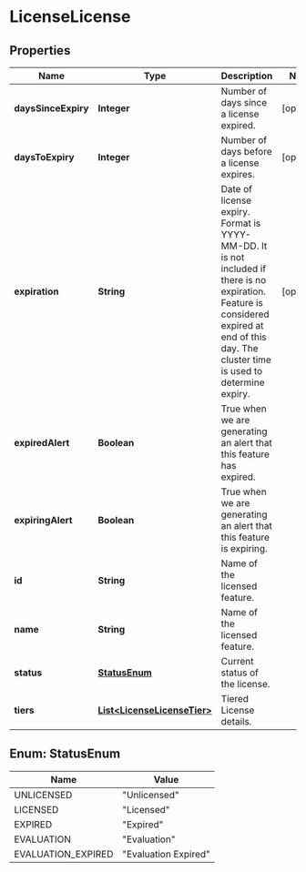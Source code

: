 
# LicenseLicense

## Properties
Name | Type | Description | Notes
------------ | ------------- | ------------- | -------------
**daysSinceExpiry** | **Integer** | Number of days since a license expired. |  [optional]
**daysToExpiry** | **Integer** | Number of days before a license expires. |  [optional]
**expiration** | **String** | Date of license expiry. Format is YYYY-MM-DD. It is not included if there is no expiration. Feature is considered expired at end of this day. The cluster time is used to determine expiry. |  [optional]
**expiredAlert** | **Boolean** | True when we are generating an alert that this feature has expired. | 
**expiringAlert** | **Boolean** | True when we are generating an alert that this feature is expiring. | 
**id** | **String** | Name of the licensed feature. | 
**name** | **String** | Name of the licensed feature. | 
**status** | [**StatusEnum**](#StatusEnum) | Current status of the license. | 
**tiers** | [**List&lt;LicenseLicenseTier&gt;**](LicenseLicenseTier.md) | Tiered License details. | 


<a name="StatusEnum"></a>
## Enum: StatusEnum
Name | Value
---- | -----
UNLICENSED | &quot;Unlicensed&quot;
LICENSED | &quot;Licensed&quot;
EXPIRED | &quot;Expired&quot;
EVALUATION | &quot;Evaluation&quot;
EVALUATION_EXPIRED | &quot;Evaluation Expired&quot;




